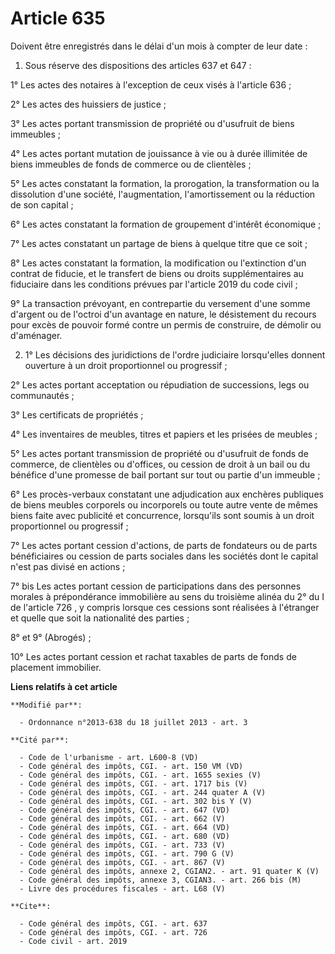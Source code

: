 # Article 635

Doivent être enregistrés dans le délai d'un mois à compter de leur date : 

1. Sous réserve des dispositions des articles 637 et 647 : 

1° Les actes des notaires à l'exception de ceux visés à l'article 636 ; 

2° Les actes des huissiers de justice ; 

3° Les actes portant transmission de propriété ou d'usufruit de biens immeubles ; 

4° Les actes portant mutation de jouissance à vie ou à durée illimitée de biens immeubles de fonds de commerce ou de
clientèles ; 

5° Les actes constatant la formation, la prorogation, la transformation ou la dissolution d'une société, l'augmentation,
l'amortissement ou la réduction de son capital ; 

6° Les actes constatant la formation de groupement d'intérêt économique ; 

7° Les actes constatant un partage de biens à quelque titre que ce soit ; 

8° Les actes constatant la formation, la modification ou l'extinction d'un contrat de fiducie, et le transfert de biens ou
droits supplémentaires au fiduciaire dans les conditions prévues par l'article 2019 du code civil ;

9° La transaction prévoyant, en contrepartie du versement d'une somme d'argent ou de l'octroi d'un avantage en nature, le
désistement du recours pour excès de pouvoir formé contre un permis de construire, de démolir ou d'aménager.

2. 1° Les décisions des juridictions de l'ordre judiciaire lorsqu'elles donnent ouverture à un droit proportionnel ou
progressif ; 

2° Les actes portant acceptation ou répudiation de successions, legs ou communautés ; 

3° Les certificats de propriétés ; 

4° Les inventaires de meubles, titres et papiers et les prisées de meubles ; 

5° Les actes portant transmission de propriété ou d'usufruit de fonds de commerce, de clientèles ou d'offices, ou cession de
droit à un bail ou du bénéfice d'une promesse de bail portant sur tout ou partie d'un immeuble ; 

6° Les procès-verbaux constatant une adjudication aux enchères publiques de biens meubles corporels ou incorporels ou toute
autre vente de mêmes biens faite avec publicité et concurrence, lorsqu'ils sont soumis à un droit proportionnel ou
progressif ; 

7° Les actes portant cession d'actions, de parts de fondateurs ou de parts bénéficiaires ou cession de parts sociales dans
les sociétés dont le capital n'est pas divisé en actions ; 

7° bis Les actes portant cession de participations dans des personnes morales à prépondérance immobilière au sens du
troisième alinéa du 2° du I de l'article 726 , y compris lorsque ces cessions sont réalisées à l'étranger et quelle que soit
la nationalité des parties ; 

8° et 9° (Abrogés) ; 

10° Les actes portant cession et rachat taxables de parts de fonds de placement immobilier.

**Liens relatifs à cet article**

	**Modifié par**:

	  - Ordonnance n°2013-638 du 18 juillet 2013 - art. 3

	**Cité par**:

	  - Code de l'urbanisme - art. L600-8 (VD)
	  - Code général des impôts, CGI. - art. 150 VM (VD)
	  - Code général des impôts, CGI. - art. 1655 sexies (V)
	  - Code général des impôts, CGI. - art. 1717 bis (V)
	  - Code général des impôts, CGI. - art. 244 quater A (V)
	  - Code général des impôts, CGI. - art. 302 bis Y (V)
	  - Code général des impôts, CGI. - art. 647 (VD)
	  - Code général des impôts, CGI. - art. 662 (V)
	  - Code général des impôts, CGI. - art. 664 (VD)
	  - Code général des impôts, CGI. - art. 680 (VD)
	  - Code général des impôts, CGI. - art. 733 (V)
	  - Code général des impôts, CGI. - art. 790 G (V)
	  - Code général des impôts, CGI. - art. 867 (V)
	  - Code général des impôts, annexe 2, CGIAN2. - art. 91 quater K (V)
	  - Code général des impôts, annexe 3, CGIAN3. - art. 266 bis (M)
	  - Livre des procédures fiscales - art. L68 (V)

	**Cite**:

	  - Code général des impôts, CGI. - art. 637
	  - Code général des impôts, CGI. - art. 726
	  - Code civil - art. 2019
